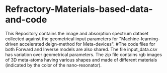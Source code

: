 # Refractory-Materials-based-data-and-code
This Repository contains the image and absorption spectrum dataset collected against the geometrical input parameters for "Machine-learning-driven accelerated deign-method for Meta-devices".
#The code files for both Forward and Inverse models are also shared. 
The file input_data.csv has variation over geometrical parameters.
The zip file contains rgb images of 3D meta-atoms having various shapes and made of different materials (indicated by the color of the nano-resonator).
